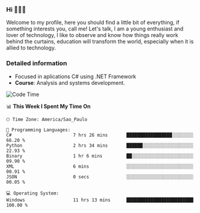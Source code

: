 


### Hi 🙋🏽‍♂️

Welcome to my profile, here you should find a little bit of everything, if something interests you, call me! Let's talk,
I am a young enthusiast and lover of technology, I like to observe and know how things really work behind the curtains, 
education will transform the world, especially when it is allied to technology.

### Detailed information
* Focused in aplications C# using .NET Framework
* **Course**: Analysis and systems development.

<!--START_SECTION:waka-->
![Code Time](http://img.shields.io/badge/Code%20Time-462%20hrs%2040%20mins-blue)

📊 **This Week I Spent My Time On** 

```text
🕑︎ Time Zone: America/Sao_Paulo

💬 Programming Languages: 
C#                       7 hrs 26 mins       █████████████████░░░░░░░░   66.20 % 
Python                   2 hrs 34 mins       ██████░░░░░░░░░░░░░░░░░░░   22.93 % 
Binary                   1 hr 6 mins         ██░░░░░░░░░░░░░░░░░░░░░░░   09.90 % 
XML                      6 mins              ░░░░░░░░░░░░░░░░░░░░░░░░░   00.91 % 
JSON                     0 secs              ░░░░░░░░░░░░░░░░░░░░░░░░░   00.05 % 

💻 Operating System: 
Windows                  11 hrs 13 mins      █████████████████████████   100.00 % 
```


<!--END_SECTION:waka-->



